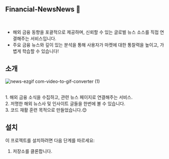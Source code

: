 ## Financial-NewsNews 📰

<br>

- 해외 금융 동향을 포괄적으로 제공하며, 신뢰할 수 있는 글로벌 뉴스 소스를 직접 연결해주는 서비스입니다. <br>
- 주요 금융 뉴스와 깊이 있는 분석을 통해 사용자가 마켓에 대한 통찰력을 높이고, 가볍게 학습할 수 있습니다!


## 소개
![news-ezgif com-video-to-gif-converter (1)](https://github.com/JODAHANI/News-Financial/assets/58819544/69dd9f91-89c6-4f1c-b8a6-1455653a3994)

<br>
1.  해외 금융 소식을 수집하고, 관련 뉴스 페이지로 연결해주는 서비스.<br>
2.  저명한 해외 뉴스사 및 인사이트 글들을 한번에 볼 수 있습니다.<br>
3.  코드 재활 훈련 목적으로 만들었습니다.😊<br>



## 설치

이 프로젝트를 설치하려면 다음 단계를 따르세요:

1. 저장소를 클론합니다.
